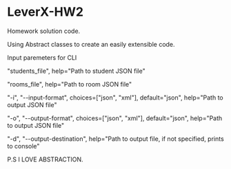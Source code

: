 # LeverX-HW2
Homework solution code.

Using Abstract classes to create an easily extensible code.

Input paremeters for CLI 

"students_file", help="Path to student JSON file"

"rooms_file", help="Path to room JSON file"

"-i", "--input-format",
        choices=["json", "xml"],
        default="json",
        help="Path to output JSON file"

"-o", "--output-format",
        choices=["json", "xml"],
        default="json",
        help="Path to output JSON file"

"-d", "--output-destination",
        help="Path to output file, if not specified, prints to console"

P.S I LOVE ABSTRACTION.
